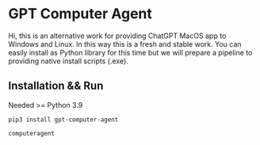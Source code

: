 # GPT Computer Agent

Hi, this is an alternative work for providing ChatGPT MacOS app to Windows and Linux. In this way this is a fresh and stable work. You can easily install as Python library for this time but we will prepare a pipeline to providing native install scripts (.exe).

## Installation && Run
Needed >= Python 3.9
```console
pip3 install gpt-computer-agent
```

```console
computeragent
```
